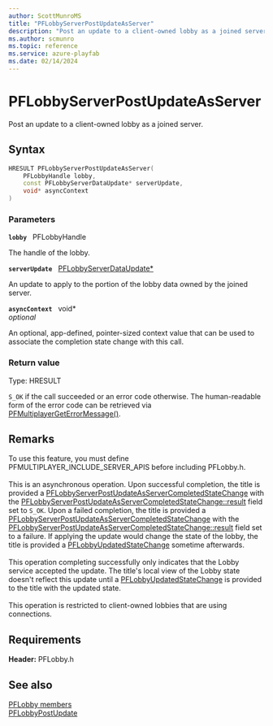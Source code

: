 ```yaml
---
author: ScottMunroMS
title: "PFLobbyServerPostUpdateAsServer"
description: "Post an update to a client-owned lobby as a joined server."
ms.author: scmunro
ms.topic: reference
ms.service: azure-playfab
ms.date: 02/14/2024
---
```


# PFLobbyServerPostUpdateAsServer  

Post an update to a client-owned lobby as a joined server.  

## Syntax  
  
```cpp
HRESULT PFLobbyServerPostUpdateAsServer(  
    PFLobbyHandle lobby,  
    const PFLobbyServerDataUpdate* serverUpdate,  
    void* asyncContext  
)  
```  
  
### Parameters  
  
**`lobby`** &nbsp; PFLobbyHandle  
  
The handle of the lobby.  
  
**`serverUpdate`** &nbsp; [PFLobbyServerDataUpdate*](../structs/pflobbyserverdataupdate.md)  
  
An update to apply to the portion of the lobby data owned by the joined server.  
  
**`asyncContext`** &nbsp; void*  
*optional*  
  
An optional, app-defined, pointer-sized context value that can be used to associate the completion state change with this call.  
  
  
### Return value
Type: HRESULT
  
```S_OK``` if the call succeeded or an error code otherwise. The human-readable form of the error code can be retrieved via [PFMultiplayerGetErrorMessage()](../../pfmultiplayer/functions/pfmultiplayergeterrormessage.md).
  
## Remarks  
  
To use this feature, you must define PFMULTIPLAYER_INCLUDE_SERVER_APIS before including PFLobby.h. <br /><br /> This is an asynchronous operation. Upon successful completion, the title is provided a [PFLobbyServerPostUpdateAsServerCompletedStateChange](../structs/pflobbyserverpostupdateasservercompletedstatechange.md) with the [PFLobbyServerPostUpdateAsServerCompletedStateChange::result](../structs/pflobbyserverpostupdateasservercompletedstatechange.md) field set to ```S_OK```. Upon a failed completion, the title is provided a [PFLobbyServerPostUpdateAsServerCompletedStateChange](../structs/pflobbyserverpostupdateasservercompletedstatechange.md) with the [PFLobbyServerPostUpdateAsServerCompletedStateChange::result](../structs/pflobbyserverpostupdateasservercompletedstatechange.md) field set to a failure. If applying the update would change the state of the lobby, the title is provided a [PFLobbyUpdatedStateChange](../structs/pflobbyupdatedstatechange.md) sometime afterwards.   <br /><br /> This operation completing successfully only indicates that the Lobby service accepted the update. The title's local view of the Lobby state doesn't reflect this update until a [PFLobbyUpdatedStateChange](../structs/pflobbyupdatedstatechange.md) is provided to the title with the updated state.   <br /><br /> This operation is restricted to client-owned lobbies that are using connections.
  
## Requirements  
  
**Header:** PFLobby.h
  
## See also  
[PFLobby members](../pflobby_members.md)  
[PFLobbyPostUpdate](pflobbypostupdate.md)
  
  
